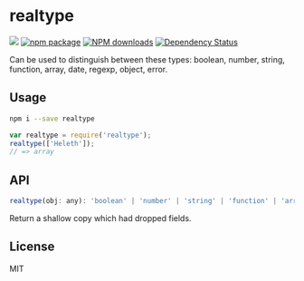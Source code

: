 # realtype

[![](https://img.shields.io/travis/BoizZ/realtype.svg?style=flat-square)](https://travis-ci.org/BoizZ/realtype)
[![npm package](https://img.shields.io/npm/v/realtype.svg?style=flat-square)](https://www.npmjs.org/package/realtype)
[![NPM downloads](http://img.shields.io/npm/dm/realtype.svg?style=flat-square)](https://npmjs.org/package/realtype)
[![Dependency Status](https://david-dm.org/BoizZ/realtype.svg?style=flat-square)](https://david-dm.org/BoizZ/realtype)

Can be used to distinguish between these types: boolean, number, string, function, array, date, regexp, object, error.

## Usage

```bash
npm i --save realtype
```

```js
var realtype = require('realtype');
realtype(['Heleth']);
// => array
```

## API

```js
realtype(obj: any): 'boolean' | 'number' | 'string' | 'function' | 'array' | 'date' | 'regexp' | 'object' | 'error'
```

Return a shallow copy which had dropped fields.

## License

MIT
